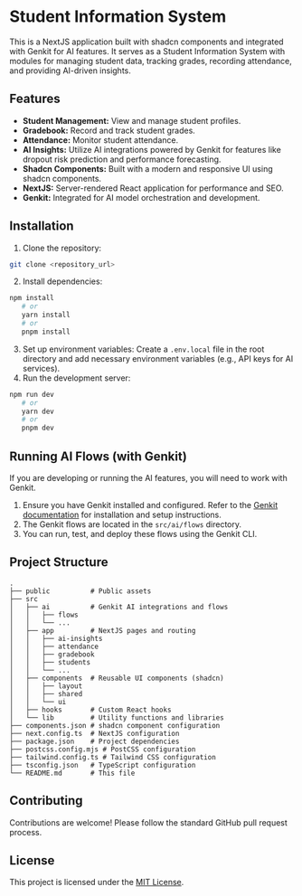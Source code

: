 # Student Information System

This is a NextJS application built with shadcn components and integrated with Genkit for AI features. It serves as a Student Information System with modules for managing student data, tracking grades, recording attendance, and providing AI-driven insights.

## Features

- **Student Management:** View and manage student profiles.
- **Gradebook:** Record and track student grades.
- **Attendance:** Monitor student attendance.
- **AI Insights:** Utilize AI integrations powered by Genkit for features like dropout risk prediction and performance forecasting.
- **Shadcn Components:** Built with a modern and responsive UI using shadcn components.
- **NextJS:** Server-rendered React application for performance and SEO.
- **Genkit:** Integrated for AI model orchestration and development.

## Installation

1. Clone the repository:
   
```bash
git clone <repository_url>
```
2. Install dependencies:
   
```bash
npm install
   # or
   yarn install
   # or
   pnpm install
```
3. Set up environment variables: Create a `.env.local` file in the root directory and add necessary environment variables (e.g., API keys for AI services).
4. Run the development server:
   
```bash
npm run dev
   # or
   yarn dev
   # or
   pnpm dev
```

## Running AI Flows (with Genkit)

If you are developing or running the AI features, you will need to work with Genkit.

1. Ensure you have Genkit installed and configured. Refer to the [Genkit documentation](https://genkit.ai/docs) for installation and setup instructions.
2. The Genkit flows are located in the `src/ai/flows` directory.
3. You can run, test, and deploy these flows using the Genkit CLI.

## Project Structure

```
.
├── public          # Public assets
├── src
│   ├── ai          # Genkit AI integrations and flows
│   │   ├── flows
│   │   └── ...
│   ├── app         # NextJS pages and routing
│   │   ├── ai-insights
│   │   ├── attendance
│   │   ├── gradebook
│   │   ├── students
│   │   └── ...
│   ├── components  # Reusable UI components (shadcn)
│   │   ├── layout
│   │   ├── shared
│   │   └── ui
│   ├── hooks       # Custom React hooks
│   └── lib         # Utility functions and libraries
├── components.json # shadcn component configuration
├── next.config.ts  # NextJS configuration
├── package.json    # Project dependencies
├── postcss.config.mjs # PostCSS configuration
├── tailwind.config.ts # Tailwind CSS configuration
├── tsconfig.json   # TypeScript configuration
└── README.md       # This file
```

## Contributing

Contributions are welcome! Please follow the standard GitHub pull request process.

## License

This project is licensed under the [MIT License](LICENSE).
